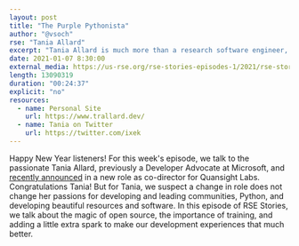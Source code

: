 ```yaml
---
layout: post
title: "The Purple Pythonista"
author: "@vsoch"
rse: "Tania Allard"
excerpt: "Tania Allard is much more than a research software engineer, fostering community growth, and excitement for open source."
date: 2021-01-07 8:30:00
external_media: https://us-rse.org/rse-stories-episodes-1/2021/rse-stories-tania-allard-episode-47.mp3
length: 13090319
duration: "00:24:37"
explicit: "no"
resources:
  - name: Personal Site
    url: https://www.trallard.dev/
  - name: Tania on Twitter
    url: https://twitter.com/ixek
--- 
```


Happy New Year listeners! For this week's episode, we talk to the passionate Tania Allard,
previously a Developer Advocate at Microsoft, and [recently announced](https://twitter.com/ixek/status/1346147165136105477) in a new role
as co-director for Quansight Labs. Congratulations Tania! But for Tania, we suspect
a change in role does not change her passions for developing and leading communities,
Python, and developing beautiful resources and software. In this episode of RSE Stories, we talk about
the magic of open source, the importance of training, and adding a little extra spark to
make our development experiences that much better.
